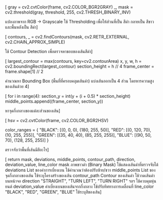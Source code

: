 [
gray = cv2.cvtColor(frame, cv2.COLOR_BGR2GRAY)
_, mask = cv2.threshold(gray, threshold, 255, cv2.THRESH_BINARY_INV)

แปลงภาพจาก RGB → Grayscale 
ใช้ Thresholding เพื่อให้ส่วนที่เป็น สีดำ กลายเป็น สีขาว และพื้นหลังเป็น สีดำ]

[
contours, _ = cv2.findContours(mask, cv2.RETR_EXTERNAL, cv2.CHAIN_APPROX_SIMPLE)

ใช้ Contour Detection เพื่อตรวจหาขอบของเส้นสีดำ]

[
largest_contour = max(contours, key=cv2.contourArea)
x, y, w, h = cv2.boundingRect(largest_contour)
section_height = h // 4
frame_center = frame.shape[1] // 2

คำนวณหา Bounding Box (พื้นที่ที่ครอบคลุมเส้นดำ)
แบ่งเส้นออกเป็น 4 ส่วน โดยหารความสูงของเส้นด้วย 4]

[
for i in range(4):
    section_y = int(y + (i + 0.5) * section_height)
    middle_points.append((frame_center, section_y))

 หาจุดกึ่งกลางของแต่ละส่วนของเส้น]

[
 hsv = cv2.cvtColor(frame, cv2.COLOR_BGR2HSV)

color_ranges = {
    "BLACK": [(0, 0, 0), (180, 255, 50)],
    "RED": [(0, 120, 70), (10, 255, 255)],
    "GREEN": [(35, 40, 40), (85, 255, 255)],
    "BLUE": [(90, 50, 70), (128, 255, 255)]
}

ตรวจจับว่าพื้นที่เส้นมีสีอะไร]



[
return mask, deviations, middle_points, contour_path, direction, deviation_value, line_color
mask	ภาพขาวดำ (Binary Mask)	ใช้แสดงเส้นดำที่ตรวจจับได้
deviations	List ของค่าการเบี่ยงเบน	ใช้คำนวณว่าต้องปรับซ้าย/ขวา
middle_points	List ของจุดกึ่งกลางของเส้น	ใช้ระบุโครงสร้างของเส้น
contour_path	Contour ของเส้นดำ	ใช้วาดเส้นดำบนหน้าจอ
direction	"STRAIGHT", "TURN LEFT", "TURN RIGHT" ฯลฯ	ใช้ควบคุมหุ่นยนต์
deviation_value	ค่าเบี่ยงเบนของเส้นจากกึ่งกลาง	ใช้ปรับทิศทางการเคลื่อนที่
line_color	"BLACK", "RED", "GREEN", "BLUE" 	ใช้ระบุสีของเส้น]
